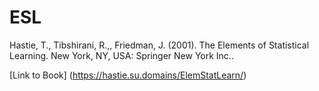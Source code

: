 # ESL
Hastie, T., Tibshirani, R.,, Friedman, J. (2001). The Elements of Statistical Learning. New York, NY, USA: Springer New York Inc..

[Link to Book] (https://hastie.su.domains/ElemStatLearn/)